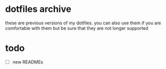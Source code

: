 # dotfiles archive
these are previous versions of my dotfiles. you can also use them if you are comfortable with them but be sure that they are not longer supported

# todo
- [ ] new READMEs
